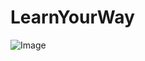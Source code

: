 # LearnYourWay

![Image](https://github.com/user-attachments/assets/07fbf5e2-dcf6-4e7b-ab78-d7d031ab10c5)

